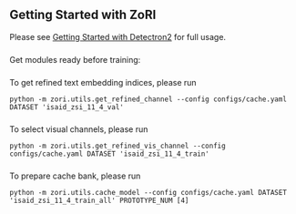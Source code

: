 ## Getting Started with ZoRI
Please see [Getting Started with Detectron2](https://github.com/facebookresearch/detectron2/blob/master/GETTING_STARTED.md) for full usage.

###
Get modules ready before training:

###
To get refined text embedding indices, please run
```
python -m zori.utils.get_refined_channel --config configs/cache.yaml DATASET 'isaid_zsi_11_4_val'
```

###
To select visual channels, please run
```
python -m zori.utils.get_refined_vis_channel --config configs/cache.yaml DATASET 'isaid_zsi_11_4_train'
```

###
To prepare cache bank, please run
```
python -m zori.utils.cache_model --config configs/cache.yaml DATASET 'isaid_zsi_11_4_train_all' PROTOTYPE_NUM [4]
```

